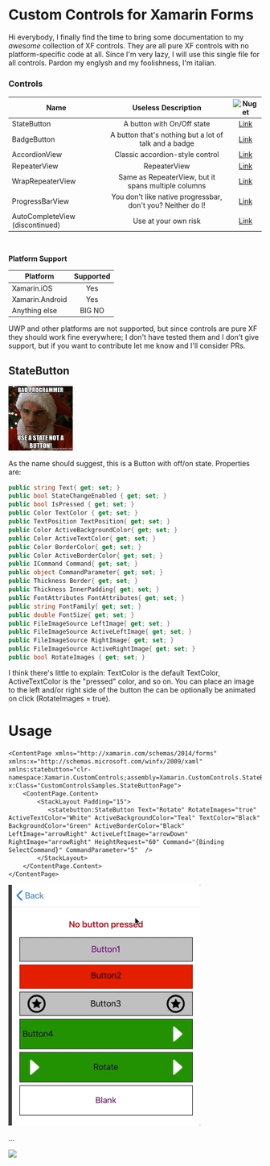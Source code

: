# Custom Controls for Xamarin Forms
Hi everybody, I finally find the time to bring some documentation to my *awesome* collection of XF controls. They are all pure XF controls with no platform-specific code at all. Since I'm very lazy, I will use this single file for all controls. Pardon my englysh and my foolishness, I'm italian. 


### Controls
|Name|Useless Description|![Nuget](https://img.shields.io/nuget/v/Xam.Plugin.Media.svg?label=NuGet)|
| ------------------- | :-----------: | :------------------: |
|StateButton|A button with On/Off state|[Link](https://www.nuget.org/packages/Xamarin.CustomControls.StateButton/)
|BadgeButton|A button that's nothing but a lot of talk and a badge|[Link](https://www.nuget.org/packages/Xamarin.CustomControls.StateButton/)
|AccordionView|Classic accordion-style control|[Link](https://www.nuget.org/packages/Xamarin.CustomControls.AccordionView/)
|RepeaterView|RepeaterView|[Link](https://www.nuget.org/packages/Xamarin.CustomControls.RepeaterView/)
|WrapRepeaterView|Same as RepeaterView, but it spans multiple columns |[Link](https://www.nuget.org/packages/Xamarin.CustomControls.WrapRepeaterView/)
|ProgressBarView|You don't like native progressbar, don't you? Neither do I!|[Link](https://www.nuget.org/packages/Xamarin.CustomControls.RepeaterView/)
|AutoCompleteView (discontinued)|Use at your own risk|[Link](https://www.nuget.org/packages/Xamarin.CustomControls.AutoCompleteView/)
<br />

**Platform Support**

|Platform|Supported| 
| ------------------- | :-----------: | 
|Xamarin.iOS|Yes| 
|Xamarin.Android|Yes| 
|Anything else|BIG NO| 


UWP and other platforms are not supported, but since controls are pure XF they should work fine everywhere; I don't have tested them and I don't give support, but if you want to contribute let me know and I'll consider PRs. 


## StateButton
![](https://raw.githubusercontent.com/DottorPagliaccius/Xamarin-Custom-Controls/master/art/StateButtonIcon.png)

As the name should suggest, this is a Button with off/on state. Properties are:

``` csharp
public string Text{ get; set; }
public bool StateChangeEnabled { get; set; } 
public bool IsPressed { get; set; }
public Color TextColor { get; set; }
public TextPosition TextPosition{ get; set; }
public Color ActiveBackgroundColor{ get; set; }
public Color ActiveTextColor{ get; set; }
public Color BorderColor{ get; set; }
public Color ActiveBorderColor{ get; set; }
public ICommand Command{ get; set; }
public object CommandParameter{ get; set; }
public Thickness Border{ get; set; }
public Thickness InnerPadding{ get; set; }
public FontAttributes FontAttributes{ get; set; }
public string FontFamily{ get; set; }
public double FontSize{ get; set; }
public FileImageSource LeftImage{ get; set; }
public FileImageSource ActiveLeftImage{ get; set; }
public FileImageSource RightImage{ get; set; }
public FileImageSource ActiveRightImage{ get; set; }
public bool RotateImages { get; set; } 
```
I think there's little to explain: TextColor is the default TextColor, ActiveTextColor is the "pressed" color, and so on. You can place an image to the left and/or right side of the button the can be optionally be animated on click (RotateImages = true).


# Usage

``` xaml
<ContentPage xmlns="http://xamarin.com/schemas/2014/forms" xmlns:x="http://schemas.microsoft.com/winfx/2009/xaml" xmlns:statebutton="clr-namespace:Xamarin.CustomControls;assembly=Xamarin.CustomControls.StateButton" x:Class="CustomControlsSamples.StateButtonPage">
    <ContentPage.Content>
        <StackLayout Padding="15">
           <statebutton:StateButton Text="Rotate" RotateImages="true" ActiveTextColor="White" ActiveBackgroundColor="Teal" TextColor="Black" BackgroundColor="Green" ActiveBorderColor="Black" LeftImage="arrowRight" ActiveLeftImage="arrowDown" RightImage="arrowRight" HeightRequest="60" Command="{Binding SelectCommand}" CommandParameter="5"  />
        </StackLayout>
    </ContentPage.Content>
</ContentPage>
```

![](https://raw.githubusercontent.com/DottorPagliaccius/Xamarin-Custom-Controls/master/art/gifs/statebutton.gif)

...

![](https://storage.googleapis.com/ttrinity/_img/product/26/26201/1522606/design_img_f_1522606_s.png)

